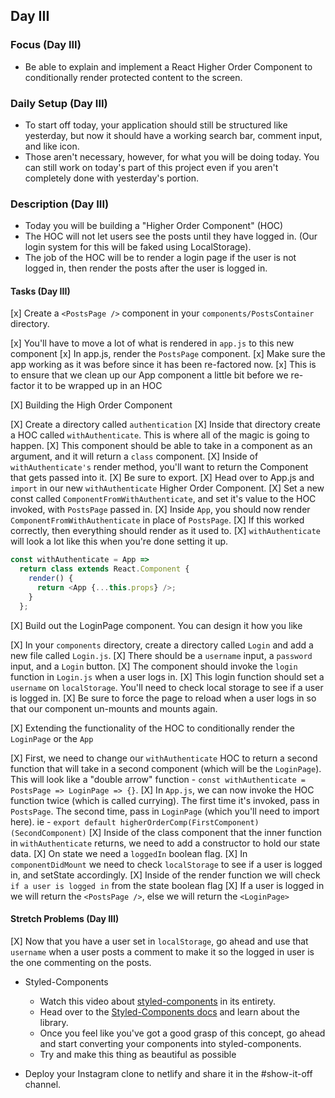 ## Day III

### Focus (Day III)

- Be able to explain and implement a React Higher Order Component to conditionally render protected content to the screen.

### Daily Setup (Day III)

- To start off today, your application should still be structured like yesterday, but now it should have a working search bar, comment input, and like icon.
- Those aren't necessary, however, for what you will be doing today. You can still work on today's part of this project even if you aren't completely done with yesterday's portion.

### Description (Day III)

- Today you will be building a "Higher Order Component" (HOC)
- The HOC will not let users see the posts until they have logged in. (Our login system for this will be faked using LocalStorage).
- The job of the HOC will be to render a login page if the user is not logged in, then render the posts after the user is logged in.

#### Tasks (Day III)

[x] Create a `<PostsPage />` component in your `components/PostsContainer` directory.

  [x] You'll have to move a lot of what is rendered in `app.js` to this new component
  [x] In app.js, render the `PostsPage` component.
  [x] Make sure the app working as it was before since it has been re-factored now.
  [x] This is to ensure that we clean up our App component a little bit before we re-factor it to be wrapped up in an HOC

[X] Building the High Order Component

  [X] Create a directory called `authentication`
  [X] Inside that directory create a HOC called `withAuthenticate`. This is where all of the magic is going to happen.
  [X] This component should be able to take in a component as an argument, and it will return a `class` component.
  [X] Inside of `withAuthenticate's` render method, you'll want to return the Component that gets passed into it.
  [X] Be sure to export.
  [X] Head over to App.js and `import` in our new `withAuthenticate` Higher Order Component.
  [X] Set a new const called `ComponentFromWithAuthenticate`, and set it's value to the HOC invoked, with `PostsPage` passed in.
  [X] Inside `App`, you should now render `ComponentFromWithAuthenticate` in place of `PostsPage`.
  [X] If this worked correctly, then everything should render as it used to.
  [X] `withAuthenticate` will look a lot like this when you're done setting it up.

```js
const withAuthenticate = App =>
  return class extends React.Component {
    render() {
      return <App {...this.props} />;
    }
  };
```

[X] Build out the LoginPage component. You can design it how you like

  [X] In your `components` directory, create a directory called `Login` and add a new file called `Login.js`.
  [X] There should be a `username` input, a `password` input, and a `Login` button.
  [X] The component should invoke the `login` function in `Login.js` when a user logs in.
  [X] This login function should set a `username` on `localStorage`. You'll need to check local storage to see if a user is logged in.
  [X] Be sure to force the page to reload when a user logs in so that our component un-mounts and mounts again.

[X] Extending the functionality of the HOC to conditionally render the `LoginPage` or the `App`

  [X] First, we need to change our `withAuthenticate` HOC to return a second function that will take in a second component (which will be the `LoginPage`). This will look like a "double arrow" function - `const withAuthenticate = PostsPage => LoginPage => {}`.
  [X] In `App.js`, we can now invoke the HOC function twice (which is called currying). The first time it's invoked, pass in `PostsPage`. The second time, pass in `LoginPage` (which you'll need to import here). ie - `export default higherOrderComp(FirstComponent)(SecondComponent)`
  [X] Inside of the class component that the inner function in `withAuthenticate` returns, we need to add a constructor to hold our state data.
  [X] On state we need a `loggedIn` boolean flag.
  [X] In `componentDidMount` we need to check `localStorage` to see if a user is logged in, and setState accordingly.
  [X] Inside of the render function we will check `if a user is logged in` from the state boolean flag
  [X] If a user is logged in we will return the `<PostsPage />`, else we will return the `<LoginPage>`

#### Stretch Problems (Day III)

[X] Now that you have a user set in `localStorage`, go ahead and use that `username` when a user posts a comment to make it so the logged in user is the one commenting on the posts.
- Styled-Components

  - Watch this video about [styled-components](https://youtu.be/bIK2NwoK9xk) in its entirety.
  - Head over to the [Styled-Components docs](https://www.styled-components.com/) and learn about the library.
  - Once you feel like you've got a good grasp of this concept, go ahead and start converting your components into styled-components.
  - Try and make this thing as beautiful as possible

- Deploy your Instagram clone to netlify and share it in the #show-it-off channel.
